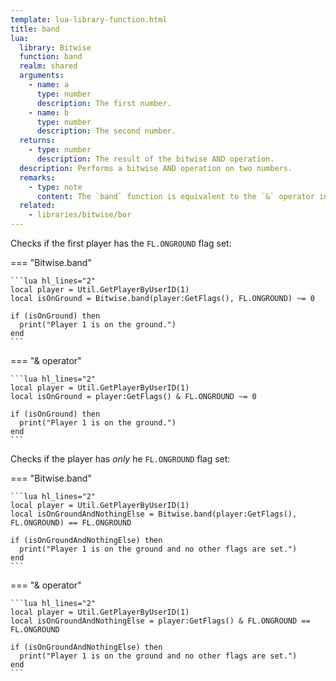 ```yaml
---
template: lua-library-function.html
title: band
lua:
  library: Bitwise
  function: band
  realm: shared
  arguments:
    - name: a
      type: number
      description: The first number.
    - name: b
      type: number
      description: The second number.
  returns:
    - type: number
      description: The result of the bitwise AND operation.
  description: Performs a bitwise AND operation on two numbers.
  remarks:
    - type: note
      content: The `band` function is equivalent to the `&` operator in Lua.
  related:
    - libraries/bitwise/bor
---
```


Checks if the first player has the `FL.ONGROUND` flag set:

=== "Bitwise.band"

    ```lua hl_lines="2"
    local player = Util.GetPlayerByUserID(1)
    local isOnGround = Bitwise.band(player:GetFlags(), FL.ONGROUND) ~= 0

    if (isOnGround) then
      print("Player 1 is on the ground.")
    end
    ```

=== "& operator"

    ```lua hl_lines="2"
    local player = Util.GetPlayerByUserID(1)
    local isOnGround = player:GetFlags() & FL.ONGROUND ~= 0

    if (isOnGround) then
      print("Player 1 is on the ground.")
    end
    ```

Checks if the player has *only* he `FL.ONGROUND` flag set:

=== "Bitwise.band"

    ```lua hl_lines="2"
    local player = Util.GetPlayerByUserID(1)
    local isOnGroundAndNothingElse = Bitwise.band(player:GetFlags(), FL.ONGROUND) == FL.ONGROUND

    if (isOnGroundAndNothingElse) then
      print("Player 1 is on the ground and no other flags are set.")
    end
    ```

=== "& operator"

    ```lua hl_lines="2"
    local player = Util.GetPlayerByUserID(1)
    local isOnGroundAndNothingElse = player:GetFlags() & FL.ONGROUND == FL.ONGROUND

    if (isOnGroundAndNothingElse) then
      print("Player 1 is on the ground and no other flags are set.")
    end
    ```
